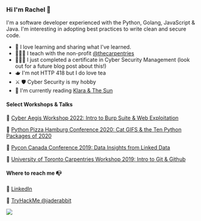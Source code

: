 ### Hi I'm Rachel 👋

I'm a software developer experienced with the Python, Golang, JavaScript & Java. I'm interesting in adopting best practices to write clean and secure code.

- 🍎 I love learning and sharing what I've learned.
- 👩🏻‍🏫 I teach with the non-profit [@thecarpentries](https://carpentries.org/)
- 👩🏻‍🎓 I just completed a certificate in Cyber Security Management (look out for a future blog post about this!)
- 🫖 I'm not HTTP 418 but I do love tea 
- ⚔️ 🛡️ Cyber Security is my hobby
- 📖 I'm currently reading [Klara & The Sun](https://www.goodreads.com/book/show/54120408-klara-and-the-sun) 

#### Select Workshops & Talks

🎉 [Cyber Aegis Workshop 2022: Intro to Burp Suite & Web Exploitation](https://docs.google.com/presentation/d/1SBCKRcQGZVdjvF8puu5WnH3cAULQwXIaBr0HiW_qaXI/edit?usp=sharing)

🎉 [Python Pizza Hamburg Conference 2020: Cat GIFS & the Ten Python Packages of 2020](https://docs.google.com/presentation/d/1m4HYGgQy2E6EJhx0Bley5M0kuDNYkfApxSodqENU1OQ/edit?usp=sharing)

🎉 [Pycon Canada Conference 2019: Data Insights from Linked Data](https://docs.google.com/presentation/d/1T57ePFj-ZWAo04vi44e3E56X8_XVkeInWIk3R_lnBM8/edit?usp=sharing)

🎉 [University of Toronto Carpentries Workshop 2019: Intro to Git & Github](https://docs.google.com/presentation/d/12bTlX9TLeKlBgRKVjLKifcON3wQde0GvZbGAUD3DaZI/edit?usp=sharing)

#### Where to reach me 📭

🔗 [LinkedIn](https://www.linkedin.com/in/rachelwritingcode/)

🐇 [TryHackMe @jaderabbit](https://tryhackme.com/p/jaderabbit)

![](https://komarev.com/ghpvc/?username=rachelwritingcode&color=ff69b4)
